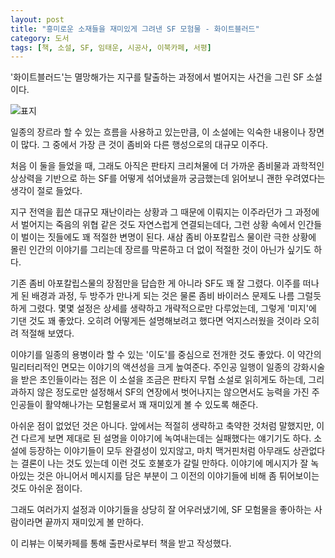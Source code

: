 ```yaml
---
layout: post
title: "흥미로운 소재들을 재미있게 그려낸 SF 모험물 - 화이트블러드"
category: 도서
tags: [책, 소설, SF, 임태운, 시공사, 이북카페, 서평]
---
```


'화이트블러드'는
멸망해가는 지구를 탈출하는 과정에서 벌어지는 사건을 그린 SF 소설이다.

![표지](https://images2.imgbox.com/3a/54/KrYkyxv8_o.jpg)

일종의 장르라 할 수 있는 흐름을 사용하고 있는만큼,
이 소설에는 익숙한 내용이나 장면이 많다.
그 중에서 가장 큰 것이 좀비와 다른 행성으로의 대규모 이주다.

처음 이 둘을 들었을 때,
그래도 아직은 판타지 크리쳐물에 더 가까운 좀비물과
과학적인 상상력을 기반으로 하는 SF를 어떻게 섞어냈을까 궁금했는데
읽어보니 괜한 우려였다는 생각이 절로 들었다.

지구 전역을 휩쓴 대규모 재난이라는 상황과 그 때문에 이뤄지는 이주라던가
그 과정에서 벌어지는 죽음의 위협 같은 것도 자연스럽게 연결되는데다,
그런 상황 속에서 인간들이 벌이는 짓들에도 꽤 적절한 변명이 된다.
새삼 좀비 아포칼립스 물이란 극한 상황에 몰린 인간의 이야기를 그리는데
장르를 막론하고 더 없이 적절한 것이 아닌가 싶기도 하다.

기존 좀비 아포칼립스물의 장점만을 답습한 게 아니라 SF도 꽤 잘 그렸다.
이주를 떠나게 된 배경과 과정, 두 방주가 만나게 되는 것은 물론
좀비 바이러스 문제도 나름 그럴듯하게 그렸다.
몇몇 설정은 상세를 생략하고 개략적으로만 다루었는데,
그렇게 '미지'에 기댄 것도 꽤 좋았다.
오히려 어떻게든 설명해보려고 했다면 억지스러웠을 것이라 오히려 적절해 보였다.

이야기를 일종의 용병이라 할 수 있는 '이도'를 중심으로 전개한 것도 좋았다.
이 약간의 밀리터리적인 면모는 이야기의 액션성을 크게 높여준다.
주인공 일행이 일종의 강화시술을 받은 초인들이라는 점은
이 소설을 조금은 판타지 무협 소설로 읽히게도 하는데,
그리 과하지 않은 정도로만 설정해서 SF의 연장에서 벗어나지는 않으면서도
능력을 가진 주인공들이 활약해나가는 모험물로서 꽤 재미있게 볼 수 있도록 해준다.

아쉬운 점이 없었던 것은 아니다.
앞에서는 적절히 생략하고 축약한 것처럼 말했지만,
이건 다르게 보면 제대로 된 설명을 이야기에 녹여내는데는 실패했다는 얘기기도 하다.
소설에 등장하는 이야기들이 모두 완결성이 있지않고,
마치 맥거핀처럼 아무래도 상관없다는 결론이 나는 것도 있는데 이런 것도 호불호가 갈릴 만하다.
이야기에 메시지가 잘 녹아있는 것은 아니어서
메시지를 담은 부분이 그 이전의 이야기들에 비해 좀 튀어보이는 것도 아쉬운 점이다.

그래도 여러가지 설정과 이야기들을 상당히 잘 어우러냈기에,
SF 모험물을 좋아하는 사람이라면 끝까지 재미있게 볼 만하다.



<div class="im im-info">
이 리뷰는 이북카페를 통해 출판사로부터 책을 받고 작성했다.
</div>
